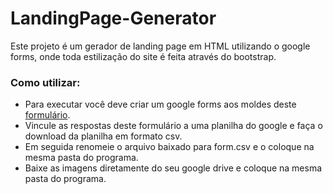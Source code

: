# LandingPage-Generator
Este projeto é um gerador de landing page em HTML utilizando o google forms, onde toda estilização do site é feita através do bootstrap.

### Como utilizar:
- Para executar você deve criar um google forms aos moldes deste [formulário](https://docs.google.com/forms/d/e/1FAIpQLSdDK61ZXKqD_vwxwDAG9cZXZOz9j7CU0IpjrZMdA-a-PYErVA/viewform).
- Vincule as respostas deste formulário a uma planilha do google e faça o download da planilha em formato csv.
- Em seguida renomeie o arquivo baixado para form.csv e o coloque na mesma pasta do programa.
- Baixe as imagens diretamente do seu google drive e coloque na mesma pasta do programa.
